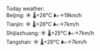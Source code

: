 Today weather:  
Beijing: ☀️ 🌡️+26°C 🌬️→19km/h  
Tianjin: ☀️ 🌡️+26°C 🌬️→7km/h  
Shijiazhuang: ☀️ 🌡️+25°C 🌬️→7km/h  
Tangshan: ☀️ 🌡️+26°C 🌬️→7km/h  
